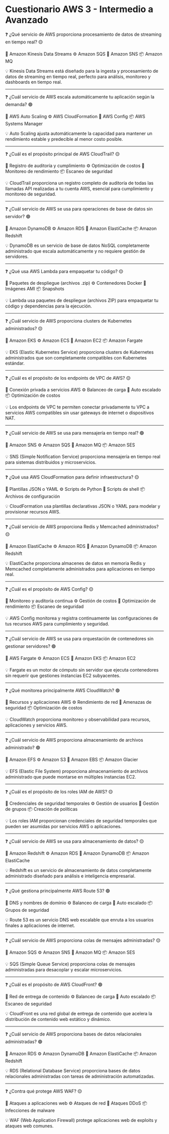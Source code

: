 # Cuestionario AWS 3 - Intermedio a Avanzado

❓ ¿Qué servicio de AWS proporciona procesamiento de datos de streaming en tiempo real? 🟡

📝 Amazon Kinesis Data Streams
⚙️ Amazon SQS
🧱 Amazon SNS
📦 Amazon MQ

💡 Kinesis Data Streams está diseñado para la ingesta y procesamiento de datos de streaming en tiempo real, perfecto para análisis, monitoreo y dashboards en tiempo real.

---

❓ ¿Cuál servicio de AWS escala automáticamente tu aplicación según la demanda? 🟢

📝 AWS Auto Scaling
⚙️ AWS CloudFormation
🧱 AWS Config
📦 AWS Systems Manager

💡 Auto Scaling ajusta automáticamente la capacidad para mantener un rendimiento estable y predecible al menor costo posible.

---

❓ ¿Cuál es el propósito principal de AWS CloudTrail? 🟡

📝 Registro de auditoría y cumplimiento
⚙️ Optimización de costos
🧱 Monitoreo de rendimiento
📦 Escaneo de seguridad

💡 CloudTrail proporciona un registro completo de auditoría de todas las llamadas API realizadas a tu cuenta AWS, esencial para cumplimiento y monitoreo de seguridad.

---

❓ ¿Cuál servicio de AWS se usa para operaciones de base de datos sin servidor? 🟢

📝 Amazon DynamoDB
⚙️ Amazon RDS
🧱 Amazon ElastiCache
📦 Amazon Redshift

💡 DynamoDB es un servicio de base de datos NoSQL completamente administrado que escala automáticamente y no requiere gestión de servidores.

---

❓ ¿Qué usa AWS Lambda para empaquetar tu código? 🟡

📝 Paquetes de despliegue (archivos .zip)
⚙️ Contenedores Docker
🧱 Imágenes AMI
📦 Snapshots

💡 Lambda usa paquetes de despliegue (archivos ZIP) para empaquetar tu código y dependencias para la ejecución.

---

❓ ¿Cuál servicio de AWS proporciona clusters de Kubernetes administrados? 🟡

📝 Amazon EKS
⚙️ Amazon ECS
🧱 Amazon EC2
📦 Amazon Fargate

💡 EKS (Elastic Kubernetes Service) proporciona clusters de Kubernetes administrados que son completamente compatibles con Kubernetes estándar.

---

❓ ¿Cuál es el propósito de los endpoints de VPC de AWS? 🟡

📝 Conexión privada a servicios AWS
⚙️ Balanceo de carga
🧱 Auto escalado
📦 Optimización de costos

💡 Los endpoints de VPC te permiten conectar privadamente tu VPC a servicios AWS compatibles sin usar gateways de internet o dispositivos NAT.

---

❓ ¿Cuál servicio de AWS se usa para mensajería en tiempo real? 🟢

📝 Amazon SNS
⚙️ Amazon SQS
🧱 Amazon MQ
📦 Amazon SES

💡 SNS (Simple Notification Service) proporciona mensajería en tiempo real para sistemas distribuidos y microservicios.

---

❓ ¿Qué usa AWS CloudFormation para definir infraestructura? 🟡

📝 Plantillas JSON o YAML
⚙️ Scripts de Python
🧱 Scripts de shell
📦 Archivos de configuración

💡 CloudFormation usa plantillas declarativas JSON o YAML para modelar y provisionar recursos AWS.

---

❓ ¿Cuál servicio de AWS proporciona Redis y Memcached administrados? 🟡

📝 Amazon ElastiCache
⚙️ Amazon RDS
🧱 Amazon DynamoDB
📦 Amazon Redshift

💡 ElastiCache proporciona almacenes de datos en memoria Redis y Memcached completamente administrados para aplicaciones en tiempo real.

---

❓ ¿Cuál es el propósito de AWS Config? 🟡

📝 Monitoreo y auditoría continua
⚙️ Gestión de costos
🧱 Optimización de rendimiento
📦 Escaneo de seguridad

💡 AWS Config monitorea y registra continuamente las configuraciones de tus recursos AWS para cumplimiento y seguridad.

---

❓ ¿Cuál servicio de AWS se usa para orquestación de contenedores sin gestionar servidores? 🟢

📝 AWS Fargate
⚙️ Amazon ECS
🧱 Amazon EKS
📦 Amazon EC2

💡 Fargate es un motor de cómputo sin servidor que ejecuta contenedores sin requerir que gestiones instancias EC2 subyacentes.

---

❓ ¿Qué monitorea principalmente AWS CloudWatch? 🟢

📝 Recursos y aplicaciones AWS
⚙️ Rendimiento de red
🧱 Amenazas de seguridad
📦 Optimización de costos

💡 CloudWatch proporciona monitoreo y observabilidad para recursos, aplicaciones y servicios AWS.

---

❓ ¿Cuál servicio de AWS proporciona almacenamiento de archivos administrado? 🟢

📝 Amazon EFS
⚙️ Amazon S3
🧱 Amazon EBS
📦 Amazon Glacier

💡 EFS (Elastic File System) proporciona almacenamiento de archivos administrado que puede montarse en múltiples instancias EC2.

---

❓ ¿Cuál es el propósito de los roles IAM de AWS? 🟡

📝 Credenciales de seguridad temporales
⚙️ Gestión de usuarios
🧱 Gestión de grupos
📦 Creación de políticas

💡 Los roles IAM proporcionan credenciales de seguridad temporales que pueden ser asumidas por servicios AWS o aplicaciones.

---

❓ ¿Cuál servicio de AWS se usa para almacenamiento de datos? 🟡

📝 Amazon Redshift
⚙️ Amazon RDS
🧱 Amazon DynamoDB
📦 Amazon ElastiCache

💡 Redshift es un servicio de almacenamiento de datos completamente administrado diseñado para análisis e inteligencia empresarial.

---

❓ ¿Qué gestiona principalmente AWS Route 53? 🟢

📝 DNS y nombres de dominio
⚙️ Balanceo de carga
🧱 Auto escalado
📦 Grupos de seguridad

💡 Route 53 es un servicio DNS web escalable que enruta a los usuarios finales a aplicaciones de internet.

---

❓ ¿Cuál servicio de AWS proporciona colas de mensajes administradas? 🟡

📝 Amazon SQS
⚙️ Amazon SNS
🧱 Amazon MQ
📦 Amazon SES

💡 SQS (Simple Queue Service) proporciona colas de mensajes administradas para desacoplar y escalar microservicios.

---

❓ ¿Cuál es el propósito de AWS CloudFront? 🟢

📝 Red de entrega de contenido
⚙️ Balanceo de carga
🧱 Auto escalado
📦 Escaneo de seguridad

💡 CloudFront es una red global de entrega de contenido que acelera la distribución de contenido web estático y dinámico.

---

❓ ¿Cuál servicio de AWS proporciona bases de datos relacionales administradas? 🟢

📝 Amazon RDS
⚙️ Amazon DynamoDB
🧱 Amazon ElastiCache
📦 Amazon Redshift

💡 RDS (Relational Database Service) proporciona bases de datos relacionales administradas con tareas de administración automatizadas.

---

❓ ¿Contra qué protege AWS WAF? 🟡

📝 Ataques a aplicaciones web
⚙️ Ataques de red
🧱 Ataques DDoS
📦 Infecciones de malware

💡 WAF (Web Application Firewall) protege aplicaciones web de exploits y ataques web comunes.
